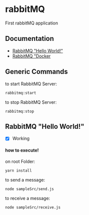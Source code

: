 # rabbitMQ

First rabbitMQ application

## Documentation

- [RabbitMQ "Hello World!"](https://www.rabbitmq.com/tutorials/tutorial-one-javascript.html)
- [RabbitMQ "Docker](https://www.rabbitmq.com/download.html)

## Generic Commands

to start RabbitMQ Server:

```
rabbitmq:start
```

to stop RabbitMQ Server:

```
rabbitmq:stop
```

## RabbitMQ "Hello World!"

- [x] Working

#### how to execute!

on root Folder:

```
yarn install
```

to send a message:

```
node sampleSrc/send.js
```

to receive a message:

```
node sampleSrc/receive.js
```
